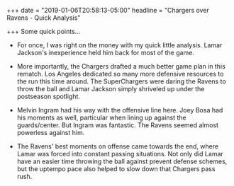 +++
date = "2019-01-06T20:58:13-05:00"
headline = "Chargers over Ravens - Quick Analysis"

+++
Some quick points...

* For once, I was right on the money with my quick little analysis. Lamar Jackson's inexperience held him back for most of the game.

 

* More importantly, the Chargers drafted a much better game plan in this rematch. Los Angeles dedicated so many more defensive resources to the run this time around. The SuperChargers were daring the Ravens to throw the ball and Lamar Jackson simply shriveled up under the postseason spotlight.

 

* Melvin Ingram had his way with the offensive line here. Joey Bosa had his moments as well, particular when lining up against the guards/center. But Ingram was fantastic. The Ravens seemed almost powerless against him.

 

* The Ravens' best moments on offense came towards the end, where Lamar was forced into constant passing situations. Not only did Lamar have an easier time throwing the ball against prevent defense schemes, but the uptempo pace also helped to slow down that Chargers pass rush.